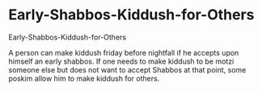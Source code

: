 # Early-Shabbos-Kiddush-for-Others
Early-Shabbos-Kiddush-for-Others

A person can make kiddush friday before nightfall if he accepts upon himself an early shabbos.
If one needs to make kiddush to be motzi someone else but does not want to accept Shabbos at that point, some poskim allow him to make kiddush for others.
